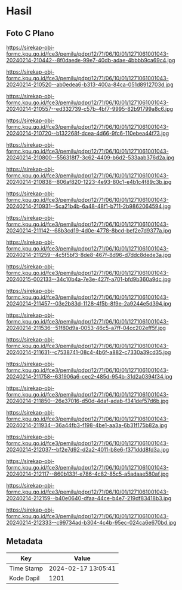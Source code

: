 # Hasil

## Foto C Plano

https://sirekap-obj-formc.kpu.go.id/fce3/pemilu/pdpr/12/71/06/10/01/1271061001043-20240214-210442--8f0daede-99e7-40db-adae-4bbbb9ca69c4.jpg

https://sirekap-obj-formc.kpu.go.id/fce3/pemilu/pdpr/12/71/06/10/01/1271061001043-20240214-210520--ab0edea6-b313-400a-84ca-051d8912703d.jpg

https://sirekap-obj-formc.kpu.go.id/fce3/pemilu/pdpr/12/71/06/10/01/1271061001043-20240214-210557--ed332739-c57b-4bf7-9995-82b91799a8c6.jpg

https://sirekap-obj-formc.kpu.go.id/fce3/pemilu/pdpr/12/71/06/10/01/1271061001043-20240214-210720--b132268f-dcea-4d66-9fc6-110ebea44f73.jpg

https://sirekap-obj-formc.kpu.go.id/fce3/pemilu/pdpr/12/71/06/10/01/1271061001043-20240214-210800--556318f7-3c62-4409-b6d2-533aab376d2a.jpg

https://sirekap-obj-formc.kpu.go.id/fce3/pemilu/pdpr/12/71/06/10/01/1271061001043-20240214-210838--806af820-1223-4e93-80c1-e4b1c4f89c3b.jpg

https://sirekap-obj-formc.kpu.go.id/fce3/pemilu/pdpr/12/71/06/10/01/1271061001043-20240214-210931--5ca21b4b-6a48-48f1-b711-2b9862064594.jpg

https://sirekap-obj-formc.kpu.go.id/fce3/pemilu/pdpr/12/71/06/10/01/1271061001043-20240214-211142--68b3cd19-4d0e-4778-8bcd-bef2e7d9377a.jpg

https://sirekap-obj-formc.kpu.go.id/fce3/pemilu/pdpr/12/71/06/10/01/1271061001043-20240214-211259--4c5f5bf3-8de8-467f-8d96-d7ddc8dede3a.jpg

https://sirekap-obj-formc.kpu.go.id/fce3/pemilu/pdpr/12/71/06/10/01/1271061001043-20240215-002133--34c10b4a-7e3e-427f-a701-bfd9b360a9dc.jpg

https://sirekap-obj-formc.kpu.go.id/fce3/pemilu/pdpr/12/71/06/10/01/1271061001043-20240214-211457--03e2b83d-1128-4f5b-8f9e-2a9244e5d394.jpg

https://sirekap-obj-formc.kpu.go.id/fce3/pemilu/pdpr/12/71/06/10/01/1271061001043-20240214-211536--51f80d9a-0053-46c5-a7ff-04cc202eff5f.jpg

https://sirekap-obj-formc.kpu.go.id/fce3/pemilu/pdpr/12/71/06/10/01/1271061001043-20240214-211631--c7538741-08c4-4b6f-a882-c7330a39cd35.jpg

https://sirekap-obj-formc.kpu.go.id/fce3/pemilu/pdpr/12/71/06/10/01/1271061001043-20240214-211758--631906a6-cec2-485d-954b-31d2a0394f34.jpg

https://sirekap-obj-formc.kpu.go.id/fce3/pemilu/pdpr/12/71/06/10/01/1271061001043-20240214-211850--26e37016-d50d-4daf-adab-f341def57d6b.jpg

https://sirekap-obj-formc.kpu.go.id/fce3/pemilu/pdpr/12/71/06/10/01/1271061001043-20240214-211934--36a44fb3-f198-4be1-aa3a-6b31f175b82a.jpg

https://sirekap-obj-formc.kpu.go.id/fce3/pemilu/pdpr/12/71/06/10/01/1271061001043-20240214-212037--bf2e7d92-d2a2-4011-b8e6-f371ddd8fd3a.jpg

https://sirekap-obj-formc.kpu.go.id/fce3/pemilu/pdpr/12/71/06/10/01/1271061001043-20240214-212117--860b133f-e786-4c82-85c5-a5adaae580af.jpg

https://sirekap-obj-formc.kpu.go.id/fce3/pemilu/pdpr/12/71/06/10/01/1271061001043-20240214-212159--b40e0640-dfaa-44ce-b4e7-219df83418b3.jpg

https://sirekap-obj-formc.kpu.go.id/fce3/pemilu/pdpr/12/71/06/10/01/1271061001043-20240214-212333--c99734ad-b304-4c4b-95ec-024ca6e670bd.jpg


## Metadata

| Key        | Value               |
| ---------- | ------------------- |
| Time Stamp | 2024-02-17 13:05:41 |
| Kode Dapil | 1201                |



